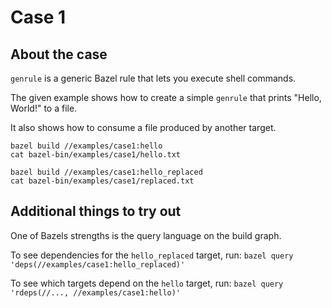 # Case 1

## About the case

`genrule` is a generic Bazel rule that lets you execute shell commands.

The given example shows how to create a simple `genrule` that prints "Hello, World!" to a file.

It also shows how to consume a file produced by another target.

```
bazel build //examples/case1:hello
cat bazel-bin/examples/case1/hello.txt

bazel build //examples/case1:hello_replaced
cat bazel-bin/examples/case1/replaced.txt
```

## Additional things to try out

One of Bazels strengths is the query language on the build graph.

To see dependencies for the `hello_replaced` target, run:
`bazel query 'deps(//examples/case1:hello_replaced)'`

To see which targets depend on the `hello` target, run:
`bazel query 'rdeps(//..., //examples/case1:hello)'`

